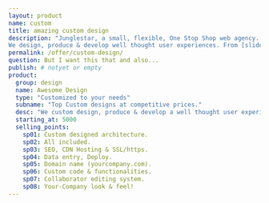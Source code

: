 ```yaml
---
layout: product
name: custom
title: amazing custom design
description: "Junglestar, a small, flexible, One Stop Shop web agency. We do information architecture, screen design, deploy. Packed solutions all-included. Or top quality custom designs on the cheap. We help companies and individuals organize their communication. We grow relationships with clients.
We design, produce & develop well thought user experiences. From [slide shows](http://revealing.junglestar.org/#/8/1) to [offline ready web apps]"
permalink: /offer/custom-design/
question: But I want this that and also...
publish: # notyet or empty
product:
  group: design
  name: Awesome Design
  type: "Customized to your needs"
  subname: "Top Custom designs at competitive prices."
  desc: "We custom design, produce & develop a well thought user experiences for your brand. Working with your existing look, ideas and team."
  starting_at: 5000
  selling_points:
    sp01: Custom designed architecture.
    sp02: All included.
    sp03: SEO, CDN Hosting & SSL/https.
    sp04: Data entry, Deploy.
    sp05: Domain name (yourcompany.com).
    sp06: Custom code & functionalities.
    sp07: Collaborator editing system.
    sp08: Your-Company look & feel!
---
```

